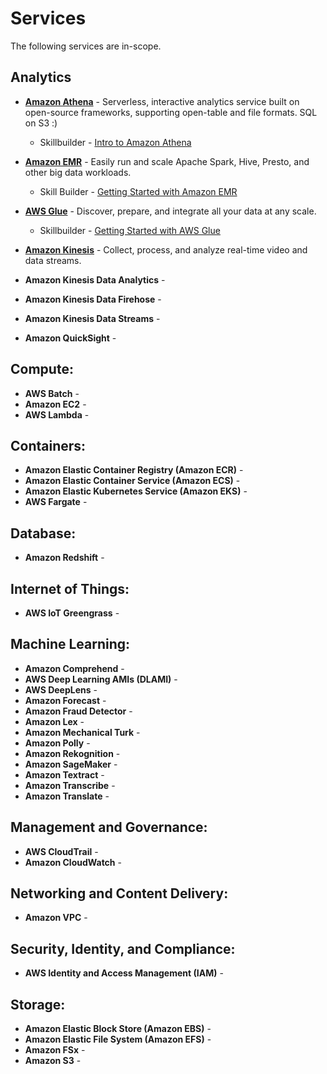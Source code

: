 # Services

The following services are in-scope.

## Analytics

* **[Amazon Athena](https://aws.amazon.com/athena/)** - Serverless, interactive analytics service built on open-source frameworks, supporting open-table and file formats. SQL on S3 :)
    * Skillbuilder - [Intro to Amazon Athena](https://explore.skillbuilder.aws/learn/course/external/view/elearning/152/introduction-to-amazon-athena)

* **[Amazon EMR](https://aws.amazon.com/emr/)** - Easily run and scale Apache Spark, Hive, Presto, and other big data workloads. 
    * Skill Builder - [Getting Started with Amazon EMR](https://explore.skillbuilder.aws/learn/course/external/view/elearning/8827/getting-started-with-amazon-emr)
* **[AWS Glue](https://aws.amazon.com/glue/)** - Discover, prepare, and integrate all your data at any scale.
    * Skillbuilder - [Getting Started with AWS Glue](https://explore.skillbuilder.aws/learn/course/external/view/elearning/8171/getting-started-with-aws-glue)

* **[Amazon Kinesis](https://aws.amazon.com/kinesis/)** - Collect, process, and analyze real-time video and data streams.

* **Amazon Kinesis Data Analytics** -
* **Amazon Kinesis Data Firehose** -
* **Amazon Kinesis Data Streams** -
* **Amazon QuickSight** -

## Compute:
* **AWS Batch** -
* **Amazon EC2** -
* **AWS Lambda** -

## Containers:

* **Amazon Elastic Container Registry (Amazon ECR)** -
* **Amazon Elastic Container Service (Amazon ECS)** -
* **Amazon Elastic Kubernetes Service (Amazon EKS)** -
* **AWS Fargate** -

## Database:
* **Amazon Redshift** -

## Internet of Things:
* **AWS IoT Greengrass** - 

## Machine Learning:
* **Amazon Comprehend** -
* **AWS Deep Learning AMIs (DLAMI)** -
* **AWS DeepLens** -
* **Amazon Forecast** -
* **Amazon Fraud Detector** -
* **Amazon Lex** -
* **Amazon Mechanical Turk** -
* **Amazon Polly** -
* **Amazon Rekognition** -
* **Amazon SageMaker** -
* **Amazon Textract** -
* **Amazon Transcribe** -
* **Amazon Translate** -
## Management and Governance:
* **AWS CloudTrail** -
* **Amazon CloudWatch** -
## Networking and Content Delivery:
* **Amazon VPC** -

## Security, Identity, and Compliance:
* **AWS Identity and Access Management (IAM)** -

## Storage:
* **Amazon Elastic Block Store (Amazon EBS)** -
* **Amazon Elastic File System (Amazon EFS)** -
* **Amazon FSx** -
* **Amazon S3** - 